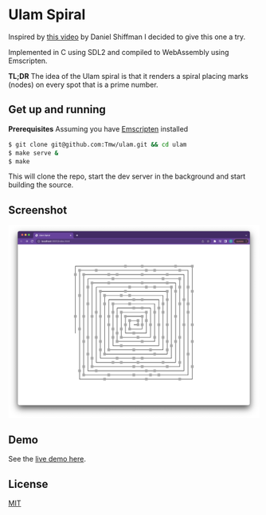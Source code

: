 # Ulam Spiral

Inspired by [this video](https://www.youtube.com/watch?v=a35KWEjRvc0) by Daniel
Shiffman I decided to give this one a try.

Implemented in C using SDL2 and compiled to WebAssembly using Emscripten.

**TL;DR**
The idea of the Ulam spiral is that it renders a spiral placing marks (nodes) on
every spot that is a prime number.

## Get up and running

**Prerequisites**
Assuming you have [Emscripten](https://emscripten.org/) installed

```bash
$ git clone git@github.com:Tmw/ulam.git && cd ulam
$ make serve &
$ make
```
This will clone the repo, start the dev server in the background and start
building the source.

## Screenshot
<img src="assets/ulam.png" alt="ulam" />

## Demo
See the [live demo here](https://tmw.github.io/ulam/).

## License
[MIT](./LICENSE)
